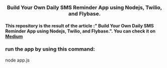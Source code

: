 <h3 align="center"> Build Your Own Daily SMS Reminder App using Nodejs, Twilio, and Flybase.</h3>

#### This repository is the result of the article :" Build Your Own Daily SMS Reminder App using Nodejs, Twilio, and Flybase.". You can check it on <a href="https://medium.com/@merndev/">Medium</a></h6>

### run the app by using this command:

node app.js 
